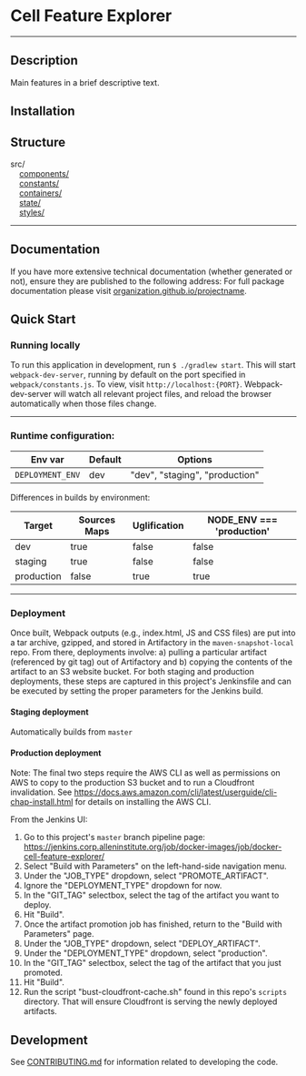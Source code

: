 # Cell Feature Explorer

---

## Description

Main features in a brief descriptive text.

## Installation


## Structure
src/<br/>
&nbsp;&nbsp;&nbsp;&nbsp;[components/](src/components/README.md)<br/>
&nbsp;&nbsp;&nbsp;&nbsp;[constants/](src/constants/README.md)<br/>
&nbsp;&nbsp;&nbsp;&nbsp;[containers/](src/containers/README.md)<br/>
&nbsp;&nbsp;&nbsp;&nbsp;[state/](src/state/README.md)<br/>
&nbsp;&nbsp;&nbsp;&nbsp;[styles/](src/styles/README.md)<br/>
___

## Documentation

If you have more extensive technical documentation (whether generated or not), ensure they are published to the following address:
For full package documentation please visit
[organization.github.io/projectname](https://organization.github.io/projectname/index.html).

## Quick Start

### Running locally
To run this application in development, run `$ ./gradlew start`. This will start `webpack-dev-server`, running by default
on the port specified in `webpack/constants.js`. To view, visit `http://localhost:{PORT}`. Webpack-dev-server will watch all relevant project files, and reload the browser
automatically when those files change.
___


### Runtime configuration:

| Env var | Default | Options |
| ------- |-------- |---------|
|`DEPLOYMENT_ENV`    | dev     | "dev", "staging", "production" |


Differences in builds by environment:

| Target | Sources Maps | Uglification | NODE_ENV === 'production' |
| ------ | ------------ | ------------ |  ------------------------- |
| dev    | true         | false |  false                     |
| staging| true         | false |  false                      |
| production| false      | true |  true                      |
___


### Deployment
Once built, Webpack outputs (e.g., index.html, JS and CSS files) are put into a tar archive, gzipped, and stored in
Artifactory in the `maven-snapshot-local` repo. From there, deployments involve: a) pulling a particular artifact (referenced by git tag) out of Artifactory
and b) copying the contents of the artifact to an S3 website bucket. For both staging and production deployments, these 
steps are captured in this project's Jenkinsfile and can be executed by setting the proper parameters for the Jenkins build.

#### Staging deployment
Automatically builds from `master`

#### Production deployment
Note: The final two steps require the AWS CLI as well as permissions on AWS to copy to the production S3 bucket and to run a Cloudfront invalidation.
See https://docs.aws.amazon.com/cli/latest/userguide/cli-chap-install.html for details on installing the AWS CLI.

From the Jenkins UI:
1. Go to this project's `master` branch pipeline page: https://jenkins.corp.alleninstitute.org/job/docker-images/job/docker-cell-feature-explorer/
2. Select "Build with Parameters" on the left-hand-side navigation menu.
3. Under the "JOB_TYPE" dropdown, select "PROMOTE_ARTIFACT".
4. Ignore the "DEPLOYMENT_TYPE" dropdown for now.
5. In the "GIT_TAG" selectbox, select the tag of the artifact you want to deploy.
6. Hit "Build".
7. Once the artifact promotion job has finished, return to the "Build with Parameters" page.
8. Under the "JOB_TYPE" dropdown, select "DEPLOY_ARTIFACT".
9. Under the "DEPLOYMENT_TYPE" dropdown, select "production".
10. In the "GIT_TAG" selectbox, select the tag of the artifact that you just promoted.
11. Hit "Build".
13. Run the script "bust-cloudfront-cache.sh" found in this repo's `scripts` directory. That will ensure Cloudfront is serving the newly deployed artifacts.

## Development

See [CONTRIBUTING.md](CONTRIBUTING.md) for information related to developing the code.
